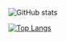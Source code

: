 ![GitHub stats](https://readme-stats-rho-three.vercel.app/api?username=oiekjr&show_icons=true&icon_color=fff&custom_title=GitHub%20Stats&card_width=520&bg_color=30,e96443,904e95&title_color=fff&text_color=fff)

[![Top Langs](https://readme-stats-rho-three.vercel.app/api/top-langs/?username=oiekjr&langs_count=10&layout=compact&custom_title=Most%20Used%20Languages%20(Without%20Organizational%20Repos)&card_width=520&bg_color=30,e96443,904e95&title_color=fff&text_color=fff)](https://github.com/anuraghazra/github-readme-stats)
